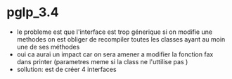 # pglp_3.4

-  le probleme est que l'interface est trop génerique si on modifie une methodes on est obliger de recompiler toutes les classes ayant au moin une de ses méthodes 
-  oui ca aurai un impact car on sera amener a modifier la fonction fax dans printer (parametres meme si la class ne l'uttilise pas )
-  sollution: est de créer 4 interfaces 
